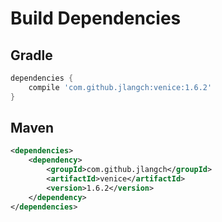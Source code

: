 # Build Dependencies


## Gradle

```groovy
dependencies {
    compile 'com.github.jlangch:venice:1.6.2'
}
```

## Maven

```xml
<dependencies>
    <dependency>
        <groupId>com.github.jlangch</groupId>
        <artifactId>venice</artifactId>
        <version>1.6.2</version>
    </dependency>
</dependencies>
```
